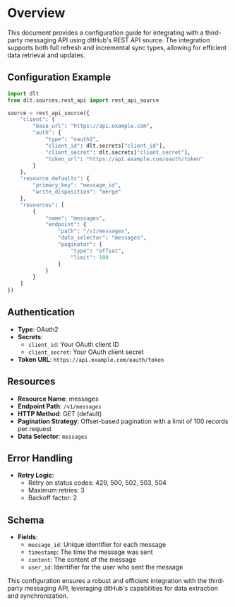 # Overview

This document provides a configuration guide for integrating with a third-party messaging API using dltHub's REST API source. The integration supports both full refresh and incremental sync types, allowing for efficient data retrieval and updates.

## Configuration Example

```python
import dlt
from dlt.sources.rest_api import rest_api_source

source = rest_api_source({
    "client": {
        "base_url": "https://api.example.com",
        "auth": {
            "type": "oauth2",
            "client_id": dlt.secrets["client_id"],
            "client_secret": dlt.secrets["client_secret"],
            "token_url": "https://api.example.com/oauth/token"
        }
    },
    "resource_defaults": {
        "primary_key": "message_id",
        "write_disposition": "merge"
    },
    "resources": [
        {
            "name": "messages",
            "endpoint": {
                "path": "/v1/messages",
                "data_selector": "messages",
                "paginator": {
                    "type": "offset",
                    "limit": 100
                }
            }
        }
    ]
})
```

## Authentication

- **Type**: OAuth2
- **Secrets**: 
  - `client_id`: Your OAuth client ID
  - `client_secret`: Your OAuth client secret
- **Token URL**: `https://api.example.com/oauth/token`

## Resources

- **Resource Name**: messages
- **Endpoint Path**: `/v1/messages`
- **HTTP Method**: GET (default)
- **Pagination Strategy**: Offset-based pagination with a limit of 100 records per request
- **Data Selector**: `messages`

## Error Handling

- **Retry Logic**: 
  - Retry on status codes: 429, 500, 502, 503, 504
  - Maximum retries: 3
  - Backoff factor: 2

## Schema

- **Fields**:
  - `message_id`: Unique identifier for each message
  - `timestamp`: The time the message was sent
  - `content`: The content of the message
  - `user_id`: Identifier for the user who sent the message

This configuration ensures a robust and efficient integration with the third-party messaging API, leveraging dltHub's capabilities for data extraction and synchronization.